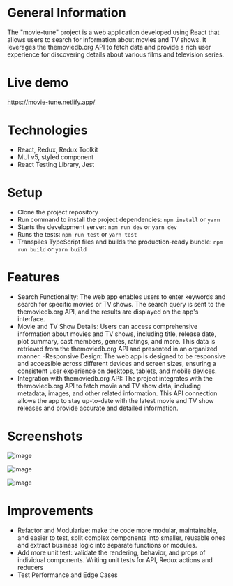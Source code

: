 # General Information

The "movie-tune" project is a web application developed using React that allows users to search for information about movies and TV shows. It leverages the themoviedb.org API to fetch data and provide a rich user experience for discovering details about various films and television series.

# Live demo

https://movie-tune.netlify.app/

# Technologies 

- React, Redux, Redux Toolkit
- MUI v5, styled component
- React Testing Library, Jest 

# Setup
- Clone the project repository
- Run command to install the project dependencies: `npm install` or `yarn`
- Starts the development server: `npm run dev` or `yarn dev`
- Runs the tests: `npm run test` or `yarn test`
- Transpiles TypeScript files and builds the production-ready bundle:  `npm run build` or  `yarn build`

# Features

- Search Functionality: The web app enables users to enter keywords and search for specific movies or TV shows. The search query is sent to the themoviedb.org API, and the results are displayed on the app's interface.
- Movie and TV Show Details: Users can access comprehensive information about movies and TV shows, including title, release date, plot summary, cast members, genres, ratings, and more. This data is retrieved from the themoviedb.org API and presented in an organized manner.
-Responsive Design: The web app is designed to be responsive and accessible across different devices and screen sizes, ensuring a consistent user experience on desktops, tablets, and mobile devices.
- Integration with themoviedb.org API: The project integrates with the themoviedb.org API to fetch movie and TV show data, including metadata, images, and other related information. This API connection allows the app to stay up-to-date with the latest movie and TV show releases and provide accurate and detailed information.

# Screenshots

![image](https://github.com/phuocnk/movie-tune/assets/108504671/1c89f206-909a-42ca-8cce-5a9bb74425e6)

![image](https://github.com/phuocnk/movie-tune/assets/108504671/469293c8-d011-42c3-9161-1c9c45e5c6d4)

![image](https://github.com/phuocnk/movie-tune/assets/108504671/e729d27b-1992-40df-8838-7bbe6d235369)


# Improvements

- Refactor and Modularize: make the code more modular, maintainable, and easier to test, split complex components into smaller, reusable ones and extract business logic into separate functions or modules.
- Add more unit test: validate the rendering, behavior, and props of individual components. Writing unit tests for API, Redux actions and reducers
- Test Performance and Edge Cases
